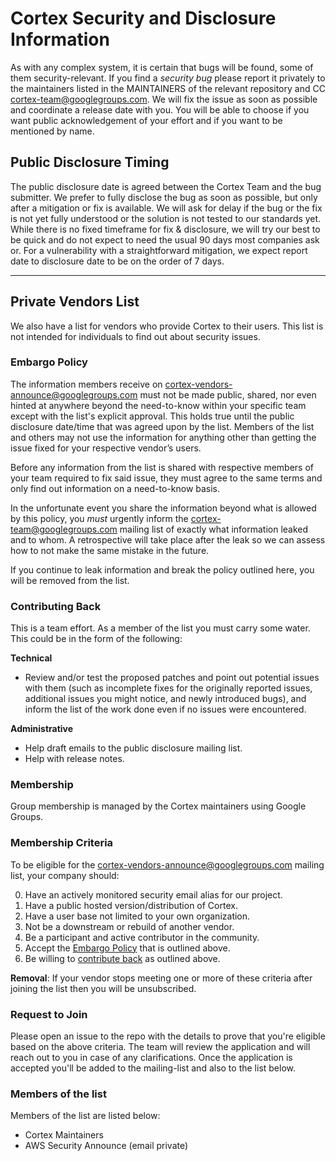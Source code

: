 # Cortex Security and Disclosure Information

As with any complex system, it is certain that bugs will be found, some of them security-relevant. If you find a _security bug_ please report it privately to the maintainers listed in the MAINTAINERS of the relevant repository and CC cortex-team@googlegroups.com. We will fix the issue as soon as possible and coordinate a release date with you. You will be able to choose if you want public acknowledgement of your effort and if you want to be mentioned by name.

## Public Disclosure Timing

The public disclosure date is agreed between the Cortex Team and the bug submitter. We prefer to fully disclose the bug as soon as possible, but only after a mitigation or fix is available. We will ask for delay if the bug or the fix is not yet fully understood or the solution is not tested to our standards yet. While there is no fixed timeframe for fix & disclosure, we will try our best to be quick and do not expect to need the usual 90 days most companies ask or. For a vulnerability with a straightforward mitigation, we expect report date to disclosure date to be on the order of 7 days.

---------------------------

## Private Vendors List

We also have a list for vendors who provide Cortex to their users.
This list is not intended for individuals to find out about security issues.

### Embargo Policy

The information members receive on cortex-vendors-announce@googlegroups.com
must not be made public, shared, nor even hinted at anywhere
beyond the need-to-know within your specific team except with the list's
explicit approval. This holds true until the public disclosure date/time that was
agreed upon by the list. Members of the list and others may not use the information
 for anything other than getting the issue fixed for your respective vendor’s users.

Before any information from the list is shared with respective members of your
team required to fix said issue, they must agree to the same terms and only
find out information on a need-to-know basis.

In the unfortunate event you share the information beyond what is allowed by
this policy, you _must_ urgently inform the cortex-team@googlegroups.com
mailing list of exactly what information
leaked and to whom. A retrospective will take place after the leak so
we can assess how to not make the same mistake in the future.

If you continue to leak information and break the policy outlined here, you
will be removed from the list.

### Contributing Back

This is a team effort. As a member of the list you must carry some water. This
could be in the form of the following:

**Technical**

- Review and/or test the proposed patches and point out potential issues with
  them (such as incomplete fixes for the originally reported issues, additional
  issues you might notice, and newly introduced bugs), and inform the list of the
  work done even if no issues were encountered.

**Administrative**

- Help draft emails to the public disclosure mailing list.
- Help with release notes.

### Membership

Group membership is managed by the Cortex maintainers using Google Groups.

### Membership Criteria

To be eligible for the cortex-vendors-announce@googlegroups.com mailing list, your
company should:

0. Have an actively monitored security email alias for our project.
1. Have a public hosted version/distribution of Cortex.
2. Have a user base not limited to your own organization.
3. Not be a downstream or rebuild of another vendor.
4. Be a participant and active contributor in the community.
5. Accept the [Embargo Policy](#embargo-policy) that is outlined above.
6. Be willing to [contribute back](#contributing-back) as outlined above.

**Removal**: If your vendor stops meeting one or more of these criteria
after joining the list then you will be unsubscribed.

### Request to Join

Please open an issue to the repo with the details to prove that you're eligible based on
the above criteria. The team will review the application and will reach out to you in case
of any clarifications. Once the application is accepted you'll be added to the mailing-list
and also to the list below.

### Members of the list

Members of the list are listed below:
- Cortex Maintainers
- AWS Security Announce (email private)
